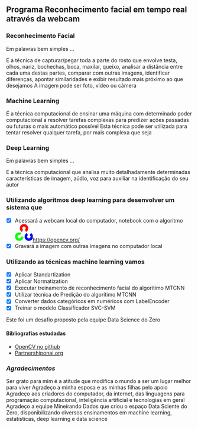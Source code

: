## Programa Reconhecimento facial em tempo real através da webcam
### Reconhecimento Facial
Em palavras bem simples ...

É a técnica de capturar/pegar toda a parte do rosto que envolve testa, olhos, nariz, bochechas, boca, maxilar, queixo, analisar a distância entre cada uma destas partes, comparar com outras imagens, identificar diferenças, apontar similaridades e exibir resultado mais próximo ao que desejamos
A imagem pode ser foto, vídeo ou câmera

### Machine Learning
É a técnica computacional de ensinar uma máquina com determinado poder computacional a resolver tarefas complexas para predizer ações passadas ou futuras o mais automático possível
Esta técnica pode ser utilizada para tentar resolver qualquer tarefa, por mais complexa que seja

### Deep Learning
Em palavras bem simples ...

É a técnica computacional que analisa muito detalhadamente determinadas características de imagem, aúdio, voz para auxiliar na identificação do seu autor

### Utilizando algoritmos deep learning para desenvolver um sistema que
- [X] Acessará a webcam local do computador, notebook com o algoritmo ![OpenCV](opencv-logo-white-mini.jpg "OpenCV")https://opencv.org/
- [X] Gravará a imagem com outras imagens no computador local

### Utilizando as técnicas machine learning vamos 
- [x] Aplicar Standartization
- [x] Aplicar Normatization
- [x] Executar treinamento de reconhecimento facial do algorítimo MTCNN
- [x] Utilizar técnica de Predição do algorítimo MTCNN
- [x] Converter dados categóricos em numéricos com LabelEncoder
- [x] Treinar o modelo Classificador SVC-SVM

Este foi um desafio proposto pela equipe Data Science do Zero


#### Bibliografias estudadas
* [OpenCV no github](https://github.com/opencv/opencv/)
* [Partnershiponai.org](https://www.partnershiponai.org/wp-content/uploads/2020/02/Understanding-Facial-Recognition-Paper_final.pdf)

### *Agradecimentos*
Ser grato para mim é a atitude que modifica o mundo a ser um lugar melhor para viver
Agradeço a minha esposa e as minhas filhas pelo apoio
Agradeço aos criadores do computador, da internet, das linguagens para programação computacional, inteligência artificial e tecnologias em geral
Agradeço a equipe Mineirando Dados que criou o espaço Data Sciente do Zero, disponibilizando diversos ensinamentos em machine learning, estatísticas, deep learning e data science

